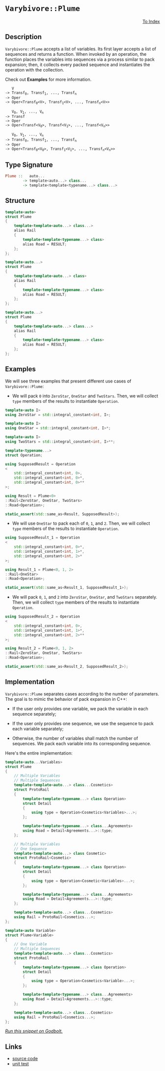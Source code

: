 <!-- Copyright 2024 Feng Mofan
SPDX-License-Identifier: Apache-2.0 -->

# `Varybivore::Plume`

<p style='text-align: right;'><a href="../../../facilities/metafunctions.md#varybivore-plume">To Index</a></p>

## Description

`Varybivore::Plume` accepts a list of variables.
Its first layer accepts a list of sequences and returns a function.
When invoked by an operation, the function places the variables into sequences via a process similar to pack expansion;
then, it collects every packed sequence and instantiates the operation with the collection.

Check out **Examples** for more information.

<pre><code>   V
-> Transf<sub>0</sub>, Transf<sub>1</sub>, ..., Transf<sub>n</sub>
-> Oper
-> Oper&lt;Transf<sub>0</sub>&lt;V&gt;, Transf<sub>1</sub>&lt;V&gt;, ..., Transf<sub>n</sub>&lt;V&gt;&gt;</code></pre>

<pre><code>   V<sub>0</sub>, V<sub>1</sub>, ..., V<sub>n</sub>
-> Transf
-> Oper
-> Oper&lt;Transf&lt;V<sub>0</sub>&gt;, Transf&lt;V<sub>1</sub>&gt;, ..., Transf&lt;V<sub>n</sub>&gt;&gt;</code></pre>

<pre><code>   V<sub>0</sub>, V<sub>1</sub>, ..., V<sub>n</sub>
-> Transf<sub>0</sub>, Transf<sub>1</sub>, ..., Transf<sub>n</sub>
-> Oper
-> Oper&lt;Transf<sub>0</sub>&lt;V<sub>0</sub>&gt;, Transf<sub>1</sub>&lt;V<sub>1</sub>&gt;, ..., Transf<sub>n</sub>&lt;V<sub>n</sub>&gt;&gt;</code></pre>

## Type Signature

```Haskell
Plume ::   auto... 
        -> template<auto...> class...
        -> template<template<typename...> class...>
```

## Structure

```C++
template<auto>
struct Plume
{
    template<template<auto...> class...>
    alias Rail
    {
        template<template<typename...> class>
        alias Road = RESULT;
    };
};
```

```C++
template<auto...>
struct Plume
{
    template<template<auto...> class>
    alias Rail
    {
        template<template<typename...> class>
        alias Road = RESULT;
    };
};
```

```C++
template<auto...>
struct Plume
{
    template<template<auto...> class...>
    alias Rail
    {
        template<template<typename...> class>
        alias Road = RESULT;
    };
};
```

## Examples

We will see three examples that present different use cases of `Varybivore::Plume`:

- We will pack `0` into `ZeroStar`, `OneStar` and `TwoStars`.
Then, we will collect `type` members of the results to instantiate `Operation`.

```C++
template<auto I>
using ZeroStar = std::integral_constant<int, I>;

template<auto I>
using OneStar = std::integral_constant<int, I>*;

template<auto I>
using TwoStars = std::integral_constant<int, I>**;

template<typename...>
struct Operation;

using SupposedResult = Operation
<
    std::integral_constant<int, 0>,
    std::integral_constant<int, 0>*,
    std::integral_constant<int, 0>**
>;

using Result = Plume<0>
::Rail<ZeroStar, OneStar, TwoStars>
::Road<Operation>;

static_assert(std::same_as<Result, SupposedResult>);
```

- We will use `OneStar` to pack each of `0`, `1`, and `2`.
Then, we will collect `type` members of the results to instantiate `Operation`.

```C++
using SupposedResult_1 = Operation
<
    std::integral_constant<int, 0>*,
    std::integral_constant<int, 1>*,
    std::integral_constant<int, 2>*
>;

using Result_1 = Plume<0, 1, 2>
::Rail<OneStar>
::Road<Operation>;

static_assert(std::same_as<Result_1, SupposedResult_1>);
```

- We will pack `0`, `1`, and `2` into `ZeroStar`, `OneStar`, and `TwoStars` separately.
Then, we will collect `type` members of the results to instantiate `Operation`.

```C++
using SupposedResult_2 = Operation
<
    std::integral_constant<int, 0>,
    std::integral_constant<int, 1>*,
    std::integral_constant<int, 2>**
>;

using Result_2 = Plume<0, 1, 2>
::Rail<ZeroStar, OneStar, TwoStars>
::Road<Operation>;

static_assert(std::same_as<Result_2, SupposedResult_2>);
```

## Implementation

`Varybivore::Plume` separates cases according to the number of parameters.
The goal is to mimic the behavior of pack expansion in C++:

- If the user only provides one variable, we pack the variable in each sequence separately;

- If the user only provides one sequence, we use the sequence to pack each variable separately;

- Otherwise, the number of variables shall match the number of sequences.
We pack each variable into its corresponding sequence.

Here's the entire implementation:

```C++
template<auto...Variables>
struct Plume
{
    // Multiple Variables
    // Multiple Sequences
    template<template<auto...> class...Cosmetics>
    struct ProtoRail 
    { 
        template<template<typename...> class Operation>
        struct Detail
        {
            using type = Operation<Cosmetics<Variables>...>;
        };

        template<template<typename...> class...Agreements>
        using Road = Detail<Agreements...>::type;
    };

    // Multiple Variables
    // One Sequence
    template<template<auto...> class Cosmetic>
    struct ProtoRail<Cosmetic>
    { 
        template<template<typename...> class Operation>
        struct Detail
        {
            using type = Operation<Cosmetic<Variables>...>;
        };

        template<template<typename...> class...Agreements>
        using Road = Detail<Agreements...>::type;
    };

    template<template<auto...> class...Cosmetics>
    using Rail = ProtoRail<Cosmetics...>;
};

template<auto Variable>
struct Plume<Variable>
{
    // One Variable
    // Multiple Sequences
    template<template<auto...> class...Cosmetics>
    struct ProtoRail 
    { 
        template<template<typename...> class Operation>
        struct Detail
        {
            using type = Operation<Cosmetics<Variable>...>;
        };

        template<template<typename...> class...Agreements>
        using Road = Detail<Agreements...>::type;
    };

    template<template<auto...> class...Cosmetics>
    using Rail = ProtoRail<Cosmetics...>;
};
```

[*Run this snippet on Godbolt.*](https://godbolt.org/#z:OYLghAFBqd5QCxAYwPYBMCmBRdBLAF1QCcAaPECAMzwBtMA7AQwFtMQByARg9KtQYEAysib0QXACx8BBAKoBnTAAUAHpwAMvAFYTStJg1DIApACYAQuYukl9ZATwDKjdAGFUtAK4sGIAMwAbKSuADJ4DJgAcj4ARpjEEmZcpAAOqAqETgwe3r4BwemZjgLhkTEs8YlcybaY9iUMQgRMxAS5Pn5BdQ3Zza0EZdFxCUkpCi1tHfndEwNDFVVjAJS2qF7EyOwcBJgsqQa7Jv5uTF5EAHRXAGqteEyx9ArH2CYaAIITxF4OANTKeUwb3eJgA7FYPr8ob8APQw34AWS8tEcB0wv1uxHuj0wz0h0LhiORqPovyEmAAjl5GFs8e9ob9dvtDkCTkyDkwjiczpcri9fsgDAoFFcLh4FGxHMhnv5XvioV8fgR/sRUEQAEpMOi/YEMsEWHXyhmMvYcrludks44WgCeqUYrEwov5gqYwt%2BAHl7cROdkXrrjQqCN8/gARTAtOgBwP66OB6FeTJGRl29HHUOe72%2BgTW8WSvDS62Y7FPF7O2XHCH0%2BNg0OV4FxhmWzmsi2mq1s1PMNjl7ACoUiq7vYDETB7RgEGVy6uBxMRYC/dWoJjoHX%2BDPhyO0a3D0fjwSDi4vEAgAip%2BtG2sXkFGwlIlF4NEYu4PUu3%2BEeyJkynUhhbOPNuagGtjyqC9v2boKL8eYRgW/pGoqfzKKqGpatuJwwVK8Ezjq4KGjhTbti21rASRXaOuBrrul6CTZgw2Hxr8iHKpuaGNtCsZGoxc7Jme9prhmNE%2Bo0uYZPmpgnMWr64mWfIVv4VaMVeCkNlx0KkWyRFAeRPZyX2VGHruY5sAeDHxjxC5LiuAm/KxUYnEZ%2B6Tr2J58ayikcaCdYqR8AFaa2GmnOcYF6RBwqiphBZTnGFmLmhNnIWqqCavZbiRdKvbXspVbAoFoHPli0nYcx/yAkWL44thnE4YSn7olJlXvkSD5PuSVI0jJRqBXlwWUQOEVibBhYVghwZKiqSUpbQ%2BF6nh7FQt1/lkfa3ZOqFBmZrRIkjQR0IlXZ25qVC1WMQysVuTZQl0aJEpDTKbgNfQslHvJHkxl5WVHSazLEZpP3aStFHrf1Q4jsZE7RV9sVWau6a2RGbEOWDTmHsep7nj5OHZapOGLf9IG9cDkEDbdUqQzh0PxXDiWoal6Wo69DYfZjwIwgAVBznNczCrOcwAKtgQh85zPMfOzXMS6LN4gmY/gRIKXhYGubhoH%2BmCpJOVUfD1RC/AAkthsUAFoJKg/TEDZEzoCeES7COYgAPqq3MgjWrbpD6/6LPa0t3LBZ7O2xXV5uWwQ1sgLbmD27QTsCC7BBu4IHsG7KbOfe8OuoAH06xXzADuZuTFBcNWzbghRz6MfOy0rsnO72cc%2Bn3U6WtL3TiVV3bTlYvwnzuLKhoOOxUIXipEUmDoOquLEpdWYib5JxxqXEfl9HscMPHicEB7g%2ByqQS9h2XduV%2Bvm910nvy79gbP76N4eR2v1eGAn5/b5fLyNwvrze%2B80PTyiCUyonCvsCE8U1rQm1VObD2wdJge3zoXVo5MwHLnQNaTufpGa%2BQ%2BHMKUDtIIJAIBAZeChHT4PulPBQxIPYjzHhkCelDiQvGWOnQkfcJi/C4EPJMC5aHj0nv/AgDsuCzy2n6BebgD731XifJ%2Btc3D1yvjfKRR8K6OzkS/BRF8uGp1vjhZeD9ZFxxrpo%2BuZgP4NiwdLP%2BVCUTCMAT4VsGgPYpF%2BOYnaYDEZuFga0bCKCVzoLnpg7%2B3dPgtDwQQtoxDD4gFIWwch1pGF2NcXw%2BhAjbFCJ0dgFhP82H9zcdw%2BcZJR78KSUIswojhLiJBIvO%2BqjH7GOflvHeLw9EMgMTI9RjT5H1yycoupK9j5dI3iY5pBTU5py/unGxxIHYVOpkAtwzjOEe3cdOTxqVIGILIJ6SI0DfgIPNsgkAMNAliJzFY4EuCCzkKUFEkhZC3SJMEXMmhJS0llLmcwysHBVi0E4AAVl4H4DgWhSCoE4JIyw1gmLrE2GmWWPBSAEE0L81YABrEAALJAXA0JILgoJ/AaABRoMwgRAhmAAByUv0JwSQvAWASA0M4kFYKIUcF4AoEAziUWgt%2BaQOAsAYCIBAOsAgqRzjkEoGgfYdAEhREdJwVQlLAgAFpAiSF%2BMAZAyBOE4rMLwCehASB4GtikfgggRBiHYFIGQghFAqHUHy0gugUh5x9KkTgPA/mAuBai8FnAPTnAlcqVAVBfjKrVRqrVOq9UXAqRADwsr6AW3MP4LgyxeC8q0KsCASAZWpDlWQCgEAC1FpAMAKQZg%2BB0F2MQLlEBYj%2BtiBEVoNovW8BbcwYgNoPSxG0JgBwHbSAypMgQT8tB23OqwLELwwBTi0FoFy7gvAsAsEMMAcQ068CjgcHgAAbrif1mBVCDvONsJFkd/nOtoHgWIPoe0eCwP64MeBGUrtIIe4gsR6HhnXUYW9RhUWrCoAYYAChrh4EwHnGiIKkUWuEKIcQtqEMOrUP611%2BgN0oGsNYfQd6uWQFWKgDW2Rl2qqtumUw0LLBmDZV%2BrEWBCMQFWHYQdjQXAMHcJ4ToegwgRGGJUUYKQihZAENMPwImMhiYYAsEY1Qejsb6JMdoPH8jjHqEpgQ5tBgCcWMJ2wKmJN6DmG0OTQnqisbhVsCQPqOBAtIKy3g7KI0qvVZq7VuqpDxt%2BBAXAxrU2Iszci4DqwECYBXKMFjpBMWSH8BcAAnP4UEkg8VmEkIEZlALAgJdpRwelpBGXpouIELggRKUJcpWV7FXAAVJeCE5gNHLbDcpC3y3Nwq82iuDZKktZaU0KrYJwVoLB92glVUwCCyYuAJYuFwXFhr8BEEY3oBDVrkPSFQ0odDzrdDVvdUwT1K67MOca%2ByoN4rzi/DDb8EbY2JtTYXDNubuLfNJsLSmnUsszDBezfyrr/WEhStLagZNow7vjddEYGbXBnE0BRAkBtTbnVdrbcO1HPa%2B0DqHR%2B0dE4J1TrBTOudC6l3DrXRurdROd1KcPcusFJ6z27GHVe/1t771tqfdsMFr731Iq/T%2BpQf7KfzmA3wMDEGoMwZWsOtbSGbWbdkGhp1YK9tYaA9Rqwlh8OxGY8R0jcdOAUbDlR3DtH6MJEY0eojim93OAgK4YzKR%2BPlHk3oUTjQndpGk40czSwNO9G00ZtTknbeNB037gzpnVN5FD9HyPlm1gbBsxmvLp3/UuYhw9qHT3ZvzY0L5/zy2vvpt%2B6F0g4XIuJGi9egrRXZt4tBHV0EhLJDpY1SkM7nBOWtb%2Bx1%2BAXWxUhuB4D4gg3tgjejSwBQ%2B7dX7ueyyCYi2AumtW7IdbCu7XyG2yrnQARSAHaO96tPfrnXnZ66G8Nk/NXT9n78efs3F/KkTaDj7CQS/%2BDL%2B1gV%2BbX9FpH3/imiALPmPA7A/g7E/vgsQCwBqjWgjvWpQMjmChjlOkiigVjuxsOnjoIATv6sTvOmIGTh%2BhTgBtzqujTnunTseqesgOeizuXNemCuzg%2BjaFzi%2BliHzrwALr%2BnsCLkBt/qBkwOBpBtBrBrLuvvLhIIrvajvhhvvgYBrmbjYOznruCgbhvJwDCKXJrtYHRs5gxqatbtFmxnbn4A7lxl7i7oJv7t7sUNkF7h7tkAniZppqYTpl7iYeHips4eMMHrHiZt4Xpm7qngoNZjaidqfmypwLdtAVPjPnPgvi2Bwn5ktiQCXhmlmuXpXlgNXnZnXiAGYLNv4P4ACiSvisysUaCOVo5hnt3i1jyuXrFgColgCpSmSglpIAloSsllwP4Hlv4JEc5nUX3nZgajUWfsMeXl%2BpkM4JIEAA%3D%3D)

## Links

- [source code](../../../../conceptrodon/varybivore/plume.hpp)
- [unit test](../../../../tests/unit/metafunctions/varybivore/plume.test.hpp)

